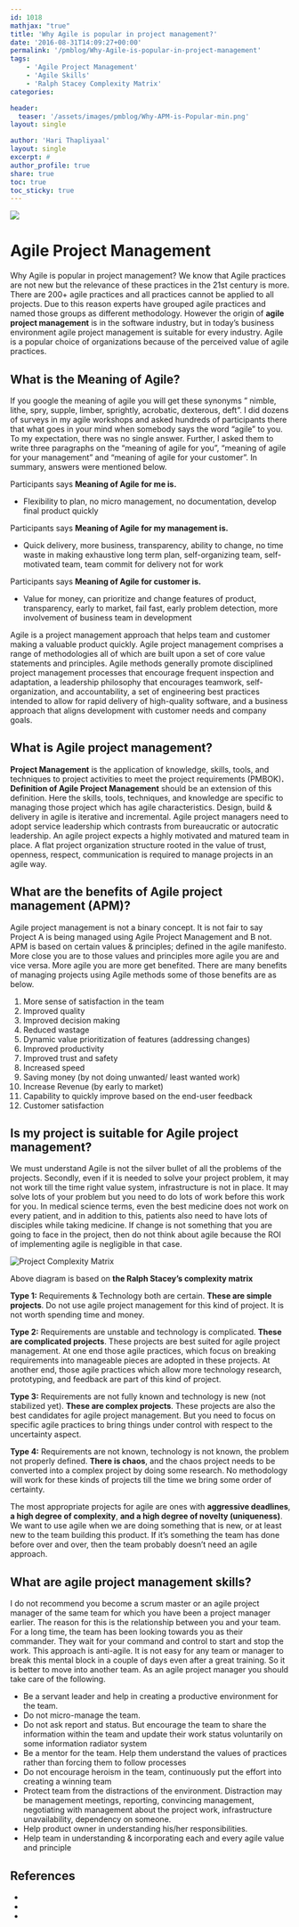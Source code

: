 ```yaml
---
id: 1018   
mathjax: "true"
title: 'Why Agile is popular in project management?'
date: '2016-08-31T14:09:27+00:00'
permalink: '/pmblog/Why-Agile-is-popular-in-project-management'
tags: 
    - 'Agile Project Management'
    - 'Agile Skills'
    - 'Ralph Stacey Complexity Matrix'
categories:

header:
  teaser: '/assets/images/pmblog/Why-APM-is-Popular-min.png'
layout: single

author: 'Hari Thapliyaal'
layout: single
excerpt: #
author_profile: true
share: true
toc: true   
toc_sticky: true
---
```

![](/assets/images/pmblog/Why-APM-is-Popular-min.png)   


# Agile Project Management  


Why Agile is popular in project management? We know that Agile practices are not new but the relevance of these practices in the 21st century is more. There are 200+ agile practices and all practices cannot be applied to all projects. Due to this reason experts have grouped agile practices and named those groups as different methodology. However the origin of **agile project management** is in the software industry, but in today’s business environment agile project management is suitable for every industry. Agile is a popular choice of organizations because of the perceived value of agile practices.

## What is the Meaning of Agile?

If you google the meaning of agile you will get these synonyms ” nimble, lithe, spry, supple, limber, sprightly, acrobatic, dexterous, deft”. I did dozens of surveys in my agile workshops and asked hundreds of participants there that what goes in your mind when somebody says the word “agile” to you. To my expectation, there was no single answer. Further, I asked them to write three paragraphs on the “meaning of agile for you”, “meaning of agile for your management” and “meaning of agile for your customer”. In summary, answers were mentioned below.

Participants says **Meaning of Agile for me is.**

- Flexibility to plan, no micro management, no documentation, develop final product quickly

Participants says **Meaning of Agile for my management is.**

- Quick delivery, more business, transparency, ability to change, no time waste in making exhaustive long term plan, self-organizing team, self-motivated team, team commit for delivery not for work

Participants says **Meaning of Agile for customer is.**

- Value for money, can prioritize and change features of product, transparency, early to market, fail fast, early problem detection, more involvement of business team in development

Agile is a project management approach that helps team and customer making a valuable product quickly. Agile project management comprises a range of methodologies all of which are built upon a set of core value statements and principles. Agile methods generally promote disciplined project management processes that encourage frequent inspection and adaptation, a leadership philosophy that encourages teamwork, self-organization, and accountability, a set of engineering best practices intended to allow for rapid delivery of high-quality software, and a business approach that aligns development with customer needs and company goals.

## What is Agile project management?

**Project Management** is the application of knowledge, skills, tools, and techniques to project activities to meet the project requirements (PMBOK)**. Definition of Agile Project Management** should be an extension of this definition. Here the skills, tools, techniques, and knowledge are specific to managing those project which has agile characteristics. Design, build &amp; delivery in agile is iterative and incremental. Agile project managers need to adopt service leadership which contrasts from bureaucratic or autocratic leadership. An agile project expects a highly motivated and matured team in place. A flat project organization structure rooted in the value of trust, openness, respect, communication is required to manage projects in an agile way.

## What are the benefits of Agile project management (APM)?

Agile project management is not a binary concept. It is not fair to say Project A is being managed using Agile Project Management and B not. APM is based on certain values &amp; principles; defined in the agile manifesto. More close you are to those values and principles more agile you are and vice versa. More agile you are more get benefited. There are many benefits of managing projects using Agile methods some of those benefits are as below.

1. More sense of satisfaction in the team
2. Improved quality
3. Improved decision making
4. Reduced wastage
5. Dynamic value prioritization of features (addressing changes)
6. Improved productivity
7. Improved trust and safety
8. Increased speed
9. Saving money (by not doing unwanted/ least wanted work)
10. Increase Revenue (by early to market)
11. Capability to quickly improve based on the end-user feedback
12. Customer satisfaction

## Is my project is suitable for Agile project management?

We must understand Agile is not the silver bullet of all the problems of the projects. Secondly, even if it is needed to solve your project problem, it may not work till the time right value system, infrastructure is not in place. It may solve lots of your problem but you need to do lots of work before this work for you. In medical science terms, even the best medicine does not work on every patient, and in addition to this, patients also need to have lots of disciples while taking medicine. If change is not something that you are going to face in the project, then do not think about agile because the ROI of implementing agile is negligible in that case.

![Project Complexity Matrix](/assets/images/pmlogy/Project-Complexity-Matrix.jpg)

Above diagram is based on **the Ralph Stacey’s complexity matrix**

**Type 1:** Requirements &amp; Technology both are certain. **These are simple projects**. Do not use agile project management for this kind of project. It is not worth spending time and money.

**Type 2:** Requirements are unstable and technology is complicated. **These are complicated projects**. These projects are best suited for agile project management. At one end those agile practices, which focus on breaking requirements into manageable pieces are adopted in these projects. At another end, those agile practices which allow more technology research, prototyping, and feedback are part of this kind of project.

**Type 3:** Requirements are not fully known and technology is new (not stabilized yet). **These are complex projects**. These projects are also the best candidates for agile project management. But you need to focus on specific agile practices to bring things under control with respect to the uncertainty aspect.

**Type 4:** Requirements are not known, technology is not known, the problem not properly defined. **There is chaos**, and the chaos project needs to be converted into a complex project by doing some research. No methodology will work for these kinds of projects till the time we bring some order of certainty.

The most appropriate projects for agile are ones with **aggressive deadlines**, **a high degree of complexity**, **and a high degree of novelty (uniqueness)**. We want to use agile when we are doing something that is new, or at least new to the team building this product. If it’s something the team has done before over and over, then the team probably doesn’t need an agile approach.

## What are agile project management skills?

I do not recommend you become a scrum master or an agile project manager of the same team for which you have been a project manager earlier. The reason for this is the relationship between you and your team. For a long time, the team has been looking towards you as their commander. They wait for your command and control to start and stop the work. This approach is anti-agile. It is not easy for any team or manager to break this mental block in a couple of days even after a great training. So it is better to move into another team. As an agile project manager you should take care of the following.

- Be a servant leader and help in creating a productive environment for the team.
- Do not micro-manage the team.
- Do not ask report and status. But encourage the team to share the information within the team and update their work status voluntarily on some information radiator system
- Be a mentor for the team. Help them understand the values of practices rather than forcing them to follow processes
- Do not encourage heroism in the team, continuously put the effort into creating a winning team
- Protect team from the distractions of the environment. Distraction may be management meetings, reporting, convincing management, negotiating with management about the project work, infrastructure unavailability, dependency on someone.
- Help product owner in understanding his/her responsibilities.
- Help team in understanding &amp; incorporating each and every agile value and principle

## References

- [](https://www.allaboutagile.com/is-agile-development-right-for-your-project)
- [](https://www.cprime.com/resource/white-papers/how-agile-should-your-project-be)
- [](https://www.mountaingoatsoftware.com/blog/deciding-what-kind-of-projects-are-most-suited-for-agile)

